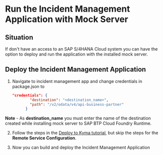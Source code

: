 # Run the Incident Management Application with Mock Server

## Situation

If don't have an access to an SAP S/4HANA Cloud system you can have the option to deploy and run the application with the installed mock server.

## Deploy the Incident Management Application

1. Navigate to incident management app and change credentials in package.json to 
    ```json
    "credentials": {
            "destination": "<destination_name>",
            "path": "/v2/odata/v4/api-business-partner"
          }
    ```
**Note** - As **destination_name** you must enter the name of the destination created while installing mock server to SAP BTP Cloud Foundry Runtime.

2. Follow the steps in the [Deploy to Kyma tutorial](./deploy-to-kyma.md), but skip the steps for the **Remote Service Configuration**.

3. Now you can build and deploy the Incident Management Application